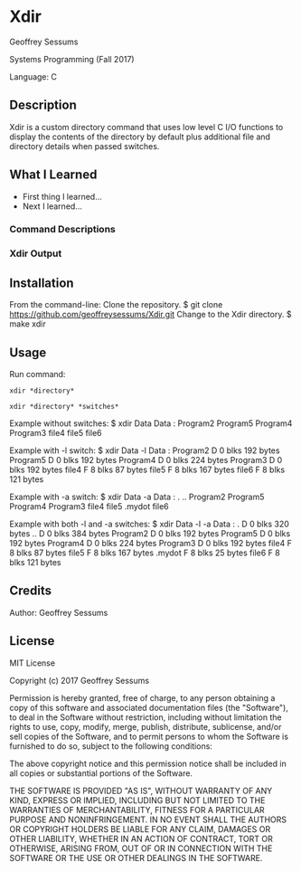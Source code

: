 # Xdir

Geoffrey Sessums

Systems Programming (Fall 2017)

Language: C

## Description

Xdir is a custom directory command that uses low level C I/O functions to display the contents of the directory by default plus additional file and directory details when passed switches.

## What I Learned

* First thing I learned...
* Next I learned...

### Command Descriptions

### Xdir Output

## Installation

From the command-line:
Clone the repository.
    $ git clone https://github.com/geoffreysessums/Xdir.git
Change to the Xdir directory.
    $ make xdir

## Usage

Run command:

    xdir *directory*

    xdir *directory* *switches*

Example without switches:
$ xdir Data
Data :
    Program2
    Program5
    Program4
    Program3
    file4
    file5
    file6

Example with -l switch:
$ xdir Data -l
Data :
    Program2 D 0 blks 192 bytes
    Program5 D 0 blks 192 bytes
    Program4 D 0 blks 224 bytes
    Program3 D 0 blks 192 bytes
    file4 F 8 blks 87 bytes
    file5 F 8 blks 167 bytes
    file6 F 8 blks 121 bytes

Example with -a switch:
$ xdir Data -a
Data :
    .
    ..
    Program2
    Program5
    Program4
    Program3
    file4
    file5
    .mydot
    file6

Example with both -l and -a switches:
$ xdir Data -l -a
Data :
    . D 0 blks 320 bytes
    .. D 0 blks 384 bytes
    Program2 D 0 blks 192 bytes
    Program5 D 0 blks 192 bytes
    Program4 D 0 blks 224 bytes
    Program3 D 0 blks 192 bytes
    file4 F 8 blks 87 bytes
    file5 F 8 blks 167 bytes
    .mydot F 8 blks 25 bytes
    file6 F 8 blks 121 bytes

## Credits

Author: Geoffrey Sessums

## License

MIT License

Copyright (c) 2017 Geoffrey Sessums

Permission is hereby granted, free of charge, to any person obtaining a copy
of this software and associated documentation files (the "Software"), to deal
in the Software without restriction, including without limitation the rights
to use, copy, modify, merge, publish, distribute, sublicense, and/or sell
copies of the Software, and to permit persons to whom the Software is
furnished to do so, subject to the following conditions:

The above copyright notice and this permission notice shall be included in all
copies or substantial portions of the Software.

THE SOFTWARE IS PROVIDED "AS IS", WITHOUT WARRANTY OF ANY KIND, EXPRESS OR
IMPLIED, INCLUDING BUT NOT LIMITED TO THE WARRANTIES OF MERCHANTABILITY,
FITNESS FOR A PARTICULAR PURPOSE AND NONINFRINGEMENT. IN NO EVENT SHALL THE
AUTHORS OR COPYRIGHT HOLDERS BE LIABLE FOR ANY CLAIM, DAMAGES OR OTHER
LIABILITY, WHETHER IN AN ACTION OF CONTRACT, TORT OR OTHERWISE, ARISING FROM,
OUT OF OR IN CONNECTION WITH THE SOFTWARE OR THE USE OR OTHER DEALINGS IN THE
SOFTWARE.
